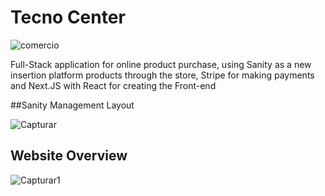# Tecno Center 



![comercio](https://user-images.githubusercontent.com/60366579/183700732-1daf3983-83c8-4656-96e1-be4b5f59b77d.png)


Full-Stack application for online product purchase, using Sanity as a new insertion platform
products through the store, Stripe for making payments and Next.JS with React for creating the Front-end

##Sanity Management Layout


![Capturar](https://user-images.githubusercontent.com/60366579/183702097-d74caaea-26e6-46bf-a946-95bb6fd70523.PNG)


## Website Overview

![Capturar1](https://user-images.githubusercontent.com/60366579/183702396-34554034-3749-4ab3-8a63-3af3da2ced50.PNG)


